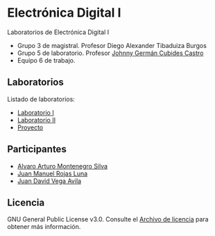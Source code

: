 # Electrónica Digital I

Laboratorios de Electrónica Digital I

- Grupo 3 de magistral. Profesor Diego Alexander Tibaduiza Burgos
- Grupo 5 de laboratorio. Profesor [Johnny Germán Cubides Castro](https://github.com/johnnycubides)
- Equipo 6 de trabajo.

## Laboratorios

Listado de laboratorios:

- [Laboratorio I](https://github.com/2023-2S-digital/laboratorio-I)
- [Laboratorio II](https://github.com/2023-2S-digital/laboratorio-II)
- [Proyecto](https://github.com/2023-2S-digital/proyecto)

## Participantes

- [Alvaro Arturo Montenegro Silva](https://github.com/aamontenegros)
- [Juan Manuel Rojas Luna](https://github.com/JuanLunaG)
- [Juan David Vega Avila](https://github.com/JuanD272)

## Licencia

GNU General Public License v3.0. Consulte el [Archivo de licencia](LICENSE) para obtener más información.
